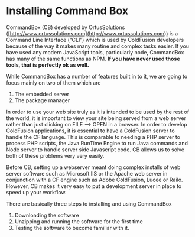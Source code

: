 # Installing Command Box

CommandBox (CB) developed by OrtusSolutions ([http://www.ortussolutions.com](http://www.ortussolutions.com))  is a Command Line Interface (“CLI”) which is used by ColdFusion developers because of the way it makes many routine and complex tasks easier. If you have used any modern JavaScript tools, particularly node, CommandBox has many of the same functions as NPM. **If you have never used those tools, that is perfectly ok as well.**

While CommandBox has a number of features built in to it, we are going to focus mainly on two of them which are

1. The embedded server
2. The package manager

In order to use your web site truly as it is intended to be used by the rest of the world, it is important to view your site being served from a web server rather than just clicking on FILE —> OPEN in a browser. In order to develop ColdFusion applications, it is essential to have a ColdFusion server to handle the CF language. This is comparable to needing a PHP server to process PHP scripts, the Java RunTime Engine to run Java commands and Node server to handle server side Javascript code. CB allows us to solve both of these problems very very easily.

Before CB, setting up a webserver meant doing complex installs of web server software such as Microsoft IIS or the Apache web server in conjunction with a CF engine such as Adobe ColdFusion, Lucee or Railo. However, CB makes it very easy to put a development server in place to speed up your workflow.

There are basically three steps to installing and using CommandBox

1. Downloading the software
2. Unzipping and running the software for the first time
3. Testing the software to become familiar with it.
